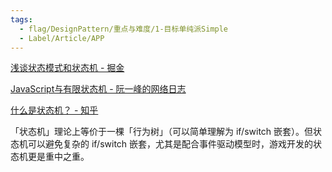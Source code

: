 ```yaml
---
tags:
  - flag/DesignPattern/重点与难度/1-目标单纯派Simple
  - Label/Article/APP
---
```


[浅谈状态模式和状态机 - 掘金](https://juejin.cn/post/7005539587510517796)

[JavaScript与有限状态机 - 阮一峰的网络日志](https://www.ruanyifeng.com/blog/2013/09/finite-state_machine_for_javascript.html)

[什么是状态机？ - 知乎](https://zhuanlan.zhihu.com/p/47434856)

「状态机」理论上等价于一棵「行为树」（可以简单理解为 if/switch 嵌套）。但状态机可以避免复杂的 if/switch 嵌套，尤其是配合事件驱动模型时，游戏开发的状态机更是重中之重。
